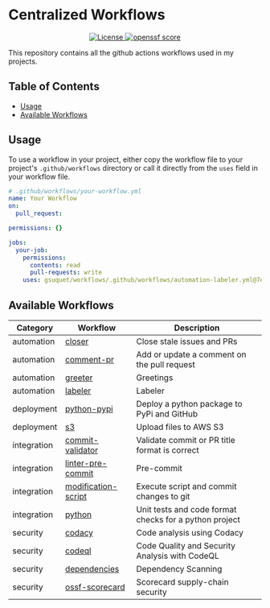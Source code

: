 # Centralized Workflows
<p align="center">
  <a href="https://github.com/gsuquet/workflows/blob/main/LICENSE" 
    target="_blank" alt="License">
    <img src="https://img.shields.io/github/license/gsuquet/workflows" 
    alt="License">
  </a>
  <a href="
https://securityscorecards.dev/viewer/?uri=github.com/gsuquet/workflows"
    alt="openssf scorecard"> 
    <img src="
https://api.securityscorecards.dev/projects/github.com/gsuquet/workflows/badge"
alt="openssf score"/> 
  </a>
</p>

This repository contains all the github actions workflows used in my projects.

## Table of Contents

- [Usage](#usage)
- [Available Workflows](#available-workflows)

## Usage

To use a workflow in your project, either copy the workflow file to your 
project's `.github/workflows` directory or call it directly from 
the `uses` field in your workflow file.

```yaml
# .github/workflows/your-workflow.yml
name: Your Workflow
on:
  pull_request:

permissions: {}

jobs:
  your-job:
    permissions:
      contents: read
      pull-requests: write
    uses: gsuquet/workflows/.github/workflows/automation-labeler.yml@7e887cf4d10f445ae67ba60549cc1e3c59c8adc9 # v1.2.3
```

## Available Workflows

| Category | Workflow | Description |
| --- | --- | --- |
| automation | [closer](./.github/workflows/automation-closer.yml) | Close stale issues and PRs |
| automation | [comment-pr](./.github/workflows/automation-comment-pr.yml) | Add or update a comment on the pull request |
| automation | [greeter](./.github/workflows/automation-greeter.yml) | Greetings |
| automation | [labeler](./.github/workflows/automation-labeler.yml) | Labeler |
| deployment | [python-pypi](./.github/workflows/deployment-python-pypi.yml) | Deploy a python package to PyPi and GitHub |
| deployment | [s3](./.github/workflows/deployment-s3.yml) | Upload files to AWS S3 |
| integration | [commit-validator](./.github/workflows/integration-commit-validator.yml) | Validate commit or PR title format is correct |
| integration | [linter-pre-commit](./.github/workflows/integration-linter-pre-commit.yml) | Pre-commit |
| integration | [modification-script](./.github/workflows/integration-modification-script.yml) | Execute script and commit changes to git |
| integration | [python](./.github/workflows/integration-python.yml) | Unit tests and code format checks for a python project |
| security | [codacy](./.github/workflows/security-codacy.yml) | Code analysis using Codacy |
| security | [codeql](./.github/workflows/security-codeql.yml) | Code Quality and Security Analysis with CodeQL |
| security | [dependencies](./.github/workflows/security-dependencies.yml) | Dependency Scanning |
| security | [ossf-scorecard](./.github/workflows/security-ossf-scorecard.yml) | Scorecard supply-chain security |
<!-- WORKFLOWS TABLE END -->
